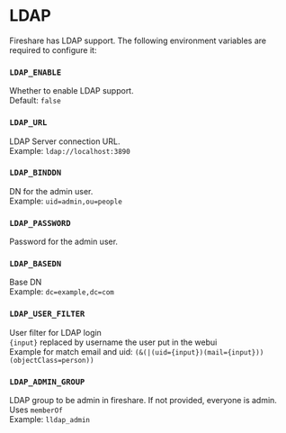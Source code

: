 # LDAP

Fireshare has LDAP support. The following environment variables are required to configure it:

### `LDAP_ENABLE`

Whether to enable LDAP support.  
Default: `false`

### `LDAP_URL`

LDAP Server connection URL.  
Example: `ldap://localhost:3890`

### `LDAP_BINDDN`

DN for the admin user.  
Example: `uid=admin,ou=people`

### `LDAP_PASSWORD`

Password for the admin user.

### `LDAP_BASEDN`

Base DN  
Example: `dc=example,dc=com`

### `LDAP_USER_FILTER`

User filter for LDAP login  
`{input}` replaced by username the user put in the webui  
Example for match email and uid: `(&(|(uid={input})(mail={input}))(objectClass=person))`

### `LDAP_ADMIN_GROUP`

LDAP group to be admin in fireshare. If not provided, everyone is admin.  
Uses `memberOf`  
Example: `lldap_admin`
